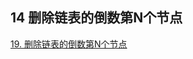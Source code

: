 ## 14 删除链表的倒数第N个节点






[19. 删除链表的倒数第N个节点](https://leetcode-cn.com/problems/remove-nth-node-from-end-of-list/)